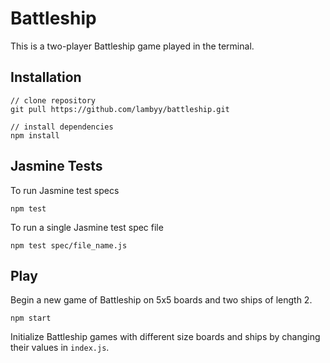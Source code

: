 # Battleship

This is a two-player Battleship game played in the terminal.

## Installation

```
// clone repository
git pull https://github.com/lambyy/battleship.git

// install dependencies
npm install
```

## Jasmine Tests
To run Jasmine test specs

`npm test`

To run a single Jasmine test spec file

`npm test spec/file_name.js`

## Play

Begin a new game of Battleship on 5x5 boards and two ships of length 2.

`npm start`

Initialize Battleship games with different size boards and ships by changing their values in `index.js`.
